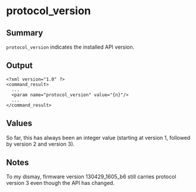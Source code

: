 # protocol\_version #
## Summary ##

`protocol_version` indicates the installed API version.

## Output ##

```
<?xml version="1.0" ?>
<command_result>
  ...
  <param name="protocol_version" value="{n}"/>
  ...
</command_result>
```

## Values ##

So far, this has always been an integer value (starting at version 1, followed by version 2 and version 3).

## Notes ##

To my dismay, firmware version 130429\_1605\_b6 still carries protocol version 3 even though the API has changed.